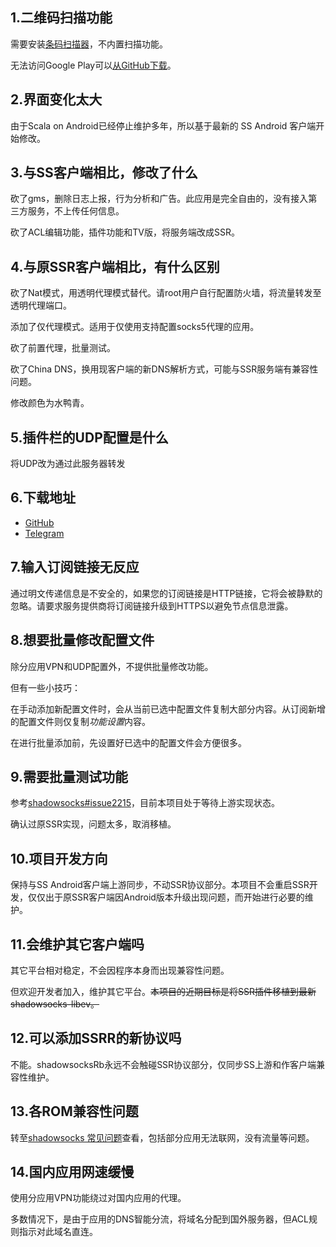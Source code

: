 ## 1.二维码扫描功能

需要安装[条码扫描器](https://play.google.com/store/apps/details?id=com.google.zxing.client.android)，不内置扫描功能。

无法访问Google Play可以[从GitHub下载](https://github.com/shadowsocksRb/zxing-android/releases/latest)。

## 2.界面变化太大

由于Scala on Android已经停止维护多年，所以基于最新的 SS Android 客户端开始修改。

## 3.与SS客户端相比，修改了什么

砍了gms，删除日志上报，行为分析和广告。此应用是完全自由的，没有接入第三方服务，不上传任何信息。

砍了ACL编辑功能，插件功能和TV版，将服务端改成SSR。

## 4.与原SSR客户端相比，有什么区别

砍了Nat模式，用透明代理模式替代。请root用户自行配置防火墙，将流量转发至透明代理端口。

添加了仅代理模式。适用于仅使用支持配置socks5代理的应用。

砍了前置代理，批量测试。

砍了China DNS，换用现客户端的新DNS解析方式，可能与SSR服务端有兼容性问题。

修改颜色为水鸭青。

## 5.插件栏的UDP配置是什么

将UDP改为通过此服务器转发

## 6.下载地址

* [GitHub](https://github.com/shadowsocksRb/shadowsocksRb-android/releases)
* [Telegram](https://t.me/ShadowsocksRb)

## 7.输入订阅链接无反应

通过明文传递信息是不安全的，如果您的订阅链接是HTTP链接，它将会被静默的忽略。请要求服务提供商将订阅链接升级到HTTPS以避免节点信息泄露。

## 8.想要批量修改配置文件

除分应用VPN和UDP配置外，不提供批量修改功能。

但有一些小技巧：

在手动添加新配置文件时，会从当前已选中配置文件复制大部分内容。从订阅新增的配置文件则仅复制*功能设置*内容。

在进行批量添加前，先设置好已选中的配置文件会方便很多。

## 9.需要批量测试功能

参考[shadowsocks#issue2215](https://github.com/shadowsocks/shadowsocks-android/issues/2215)，目前本项目处于等待上游实现状态。

确认过原SSR实现，问题太多，取消移植。

## 10.项目开发方向

保持与SS Android客户端上游同步，不动SSR协议部分。本项目不会重启SSR开发，仅仅出于原SSR客户端因Android版本升级出现问题，而开始进行必要的维护。

## 11.会维护其它客户端吗

其它平台相对稳定，不会因程序本身而出现兼容性问题。

但欢迎开发者加入，维护其它平台。~~本项目的近期目标是将SSR插件移植到最新shadowsocks-libev。~~

## 12.可以添加SSRR的新协议吗

不能。shadowsocksRb永远不会触碰SSR协议部分，仅同步SS上游和作客户端兼容性维护。

## 13.各ROM兼容性问题

转至[shadowsocks 常见问题](https://github.com/shadowsocks/shadowsocks-android/blob/master/.github/faq.md#why-is-my-rom-not-supported)查看，包括部分应用无法联网，没有流量等问题。

## 14.国内应用网速缓慢

使用分应用VPN功能绕过对国内应用的代理。

多数情况下，是由于应用的DNS智能分流，将域名分配到国外服务器，但ACL规则指示对此域名直连。
